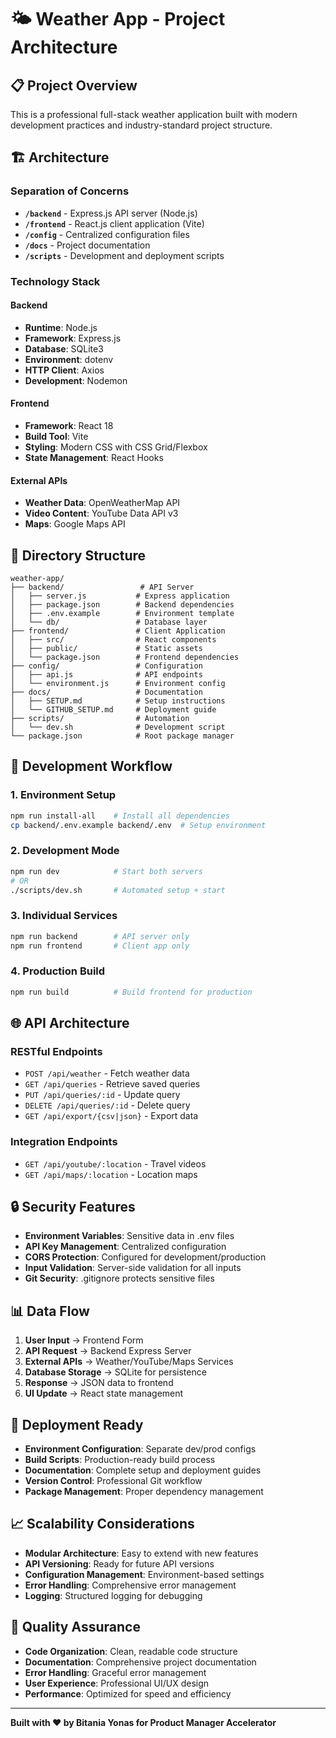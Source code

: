 # 🌤️ Weather App - Project Architecture

## 📋 Project Overview

This is a professional full-stack weather application built with modern development practices and industry-standard project structure.

## 🏗️ Architecture

### **Separation of Concerns**

- **`/backend`** - Express.js API server (Node.js)
- **`/frontend`** - React.js client application (Vite)
- **`/config`** - Centralized configuration files
- **`/docs`** - Project documentation
- **`/scripts`** - Development and deployment scripts

### **Technology Stack**

#### Backend

- **Runtime**: Node.js
- **Framework**: Express.js
- **Database**: SQLite3
- **Environment**: dotenv
- **HTTP Client**: Axios
- **Development**: Nodemon

#### Frontend

- **Framework**: React 18
- **Build Tool**: Vite
- **Styling**: Modern CSS with CSS Grid/Flexbox
- **State Management**: React Hooks

#### External APIs

- **Weather Data**: OpenWeatherMap API
- **Video Content**: YouTube Data API v3
- **Maps**: Google Maps API

## 📁 Directory Structure

```
weather-app/
├── backend/                 # API Server
│   ├── server.js           # Express application
│   ├── package.json        # Backend dependencies
│   ├── .env.example        # Environment template
│   └── db/                 # Database layer
├── frontend/               # Client Application
│   ├── src/                # React components
│   ├── public/             # Static assets
│   └── package.json        # Frontend dependencies
├── config/                 # Configuration
│   ├── api.js              # API endpoints
│   └── environment.js      # Environment config
├── docs/                   # Documentation
│   ├── SETUP.md            # Setup instructions
│   └── GITHUB_SETUP.md     # Deployment guide
├── scripts/                # Automation
│   └── dev.sh              # Development script
└── package.json            # Root package manager
```

## 🔧 Development Workflow

### **1. Environment Setup**

```bash
npm run install-all    # Install all dependencies
cp backend/.env.example backend/.env  # Setup environment
```

### **2. Development Mode**

```bash
npm run dev            # Start both servers
# OR
./scripts/dev.sh       # Automated setup + start
```

### **3. Individual Services**

```bash
npm run backend        # API server only
npm run frontend       # Client app only
```

### **4. Production Build**

```bash
npm run build          # Build frontend for production
```

## 🌐 API Architecture

### **RESTful Endpoints**

- `POST /api/weather` - Fetch weather data
- `GET /api/queries` - Retrieve saved queries
- `PUT /api/queries/:id` - Update query
- `DELETE /api/queries/:id` - Delete query
- `GET /api/export/{csv|json}` - Export data

### **Integration Endpoints**

- `GET /api/youtube/:location` - Travel videos
- `GET /api/maps/:location` - Location maps

## 🔒 Security Features

- **Environment Variables**: Sensitive data in .env files
- **API Key Management**: Centralized configuration
- **CORS Protection**: Configured for development/production
- **Input Validation**: Server-side validation for all inputs
- **Git Security**: .gitignore protects sensitive files

## 📊 Data Flow

1. **User Input** → Frontend Form
2. **API Request** → Backend Express Server
3. **External APIs** → Weather/YouTube/Maps Services
4. **Database Storage** → SQLite for persistence
5. **Response** → JSON data to frontend
6. **UI Update** → React state management

## 🚀 Deployment Ready

- **Environment Configuration**: Separate dev/prod configs
- **Build Scripts**: Production-ready build process
- **Documentation**: Complete setup and deployment guides
- **Version Control**: Professional Git workflow
- **Package Management**: Proper dependency management

## 📈 Scalability Considerations

- **Modular Architecture**: Easy to extend with new features
- **API Versioning**: Ready for future API versions
- **Configuration Management**: Environment-based settings
- **Error Handling**: Comprehensive error management
- **Logging**: Structured logging for debugging

## 🧪 Quality Assurance

- **Code Organization**: Clean, readable code structure
- **Documentation**: Comprehensive project documentation
- **Error Handling**: Graceful error management
- **User Experience**: Professional UI/UX design
- **Performance**: Optimized for speed and efficiency

---

**Built with ❤️ by Bitania Yonas for Product Manager Accelerator**
